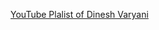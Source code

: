 [YouTube Plalist of Dinesh Varyani](https://www.youtube.com/playlist?list=PL6Zs6LgrJj3tDXv8a_elC6eT_4R5gfX4d)
